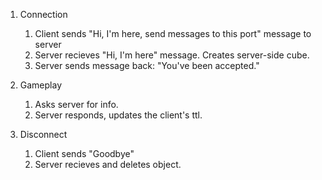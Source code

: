 1. Connection
    1. Client sends "Hi, I'm here, send messages to this port" message to server
    2. Server recieves "Hi, I'm here" message. Creates server-side cube.
    3. Server sends message back: "You've been accepted."

2. Gameplay
    1. Asks server for info.
    2. Server responds, updates the client's ttl.

3. Disconnect
    1. Client sends "Goodbye"
    2. Server recieves and deletes object.